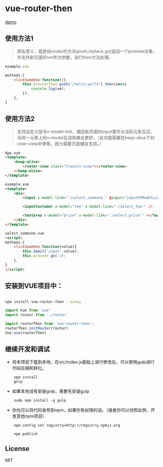 # vue-router-then

[demo](http://jsfiddle.net/wanyaxing/2c7f2wef/embedded/)

## 使用方法1

> 顾名思义，就是给router的方法(push,replace,go)返回一个promise对象，并支持新页面的vm作为参数，进行then方法处理。

```javascript
example.vue

methods:{
    clickSomeOne:function(){
        this.$routerThen.push('/hello_world').then(vm=>{
            console.log(vm);
        });
    },
}
```

## 使用方法2

> 支持自定义指令v-model-link，捕捉新页面的input事件与当前元素互动，与同一元素上的v-model互动效果会更好。（此功能需要在keep-alive下的roter-view中使用，因为需要页面缓存支持。）


```html
App.vue
<template>
    <keep-alive>
        <router-view class="transit-view"></router-view>
    </keep-alive>
</template>

example.vue
<template>
    <div>
        <input v-model-link="'/select_someone'" @input="inputOfModelLink"/>

        <inputCustomer v-model="fee" v-model-link="'/select_fee'" />

        <textarea v-model="price" v-model-link="'/select_price'" ></textarea>
    </div>
</template>

select_someone.vue
<script>
methods:{
    clickSomeOne:function(value){
        this.$emit('input',value);
        this.$router.go(-1);
    },
}
</script>

```

## 安装到VUE项目中：

``` bash

npm install vue-router-then --save;

```

```javascript
import Vue from 'vue'
import router from './router'

import routerThen from 'vue-router-then';
routerThen.initRouter(router)
Vue.use(routerThen)

```

## 继续开发和调试

* 将本项目下载到本地，在src/index.js基础上进行修改后，可以使用gulp进行代码压缩和转化。
```
    npm install
    gulp
```
* 如果本地没有安装gulp，需要先安装gulp
```
    sudo npm install -g gulp
```
* 你也可以将代码发布到npm，如果你有权限的话。（或者你可以仿照此例，开发其他npm项目）
```
    npm config set registry=http://registry.npmjs.org

    npm publish
```
## License

MIT

